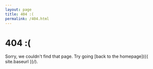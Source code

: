 ```yaml
---
layout: page
title: 404 :(
permalink: /404.html
---
```


<h1> 404 :( </h1>

Sorry, we couldn't find that page. Try going [back to the homepage]({{ site.baseurl }}/).
